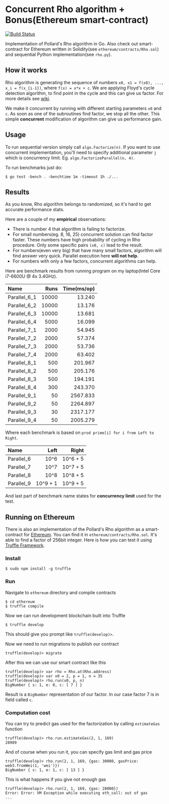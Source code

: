 # Concurrent Rho algorithm + Bonus(Ethereum smart-contract)

[![Build Status](https://travis-ci.org/lionell/pollard.svg?branch=master)](https://travis-ci.org/lionell/pollard)

Implementation of Pollard's Rho algorithm in Go. Also check out smart-contract for Ethereum
written in Solidity(see `ethereum/contracts/Rho.sol`) and sequential Python implementation(see `rho.py`).

## How it works

Rho algorithm is generating the sequence of numbers `x0, x1 = f(x0), ..., x_i = f(x_{i-1})`,
where `f(x) = x*x + c`.
We are applying Floyd's cycle detection algorithm, to find point in the cycle and this can give 
us factor. For more details see [wiki][pollard-rho-wiki].

We make it concurrent by running with different starting parameters `x0` and `c`. As soon as one of the
subroutines find factor, we stop all the other. This simple **concurrent** modification of algorithm can
give us performance gain.

## Usage

To run sequential version simply call `algo.Factorize(n)`. If you want to use concurrent implementation,
you'll need to specify additional parameter `j` which is concurrency limit. Eg. `algo.FactorizeParallel(n, 4)`.

To run benchmarks just do:
```(shell)
$ go test -bench . -benchtime 1m -timeout 1h ./...
```

## Results

As you know, Rho algorithm belongs to randomized, so it's hard to get accurate performance stats.

Here are a couple of my **empirical** observations:

* There is number 4 that algorithm is failing to factorize.
* For small numbers(eg. 8, 16, 25) concurrent solution can find factor faster.
  These numbers have high probability of cycling in Rho procedure. Only some specific pairs `(x0, c)`
  lead to the result.
* For numbers(even very big) that have many small factors, algorithm will find answer very quick.
  Parallel execution here **will not help**.
* For numbers with only a few factors, concurrent algorithms can help.


Here are benchmark results from running program on my laptop(Intel Core i7-6600U @ 4x 3.4GHz).

| Name               |       Runs | Time(ms/op) |
|:-------------------|-----------:|------------:|
| Parallel\_6\_1     |      10000 |      13.240 |
| Parallel\_6\_2     |      10000 |      13.176 |
| Parallel\_6\_3     |      10000 |      13.681 |
| Parallel\_6\_4     |       5000 |      16.099 |
| Parallel\_7\_1     |       2000 |      54.945 |
| Parallel\_7\_2     |       2000 |      57.374 |
| Parallel\_7\_3     |       2000 |      53.736 |
| Parallel\_7\_4     |       2000 |      63.402 |
| Parallel\_8\_1     |        500 |     201.967 |
| Parallel\_8\_2     |        500 |     205.176 |
| Parallel\_8\_3     |        500 |     194.191 |
| Parallel\_8\_4     |        300 |     243.370 |
| Parallel\_9\_1     |         50 |    2567.833 |
| Parallel\_9\_2     |         50 |    2264.897 |
| Parallel\_9\_3     |         30 |    2317.177 |
| Parallel\_9\_4     |         50 |    2005.279 |

Where each benchmark is based on `prod prime[i] for i from Left to Right`.

| Name            |       Left |      Right |
|:----------------|-----------:|-----------:|
| Parallel\_6     |       10^6 |   10^6 + 5 |
| Parallel\_7     |       10^7 |   10^7 + 5 |
| Parallel\_8     |       10^8 |   10^8 + 5 |
| Parallel\_9     |   10^9 + 1 |   10^9 + 5 |

And last part of benchmark name states for **concurrency limit** used for the test.

## Running on Ethereum

There is also an implementation of the Pollard's Rho algorithm as a smart-contract for [Ethereum][ethereum].
You can find it in `ethereum/contracts/Rho.sol`. It's able to find a factor of 256bit integer.
Here is how you can test it using [Truffle Framework][truffle].

### Install

```shell
$ sudo npm install -g truffle
```

### Run

Navigate to `ethereum` directory and compile contracts

```shell
$ cd ethereum
$ truffle compile
```

Now we can run development blockchain built into Truffle

```shell
$ truffle develop
```

This should give you prompt like `truffle(develop)>`.

Now we need to run migrations to publish our contract

```
truffle(develop)> migrate
```

After this we can use our smart contract like this

```
truffle(develop)> var rho = Rho.at(Rho.address)
truffle(develop)> var x0 = 2, p = 1, n = 35
truffle(develop)> rho.run(x0, p, n)
BigNumber { s: 1, e: 0, c: [ 7 ] }
```

Result is a `BigNumber` representation of our factor. In our case factor 7 is in field called `c`.

### Computation cost

You can try to predict gas used for the factorization by calling `estimateGas` function

```
truffle(develop)> rho.run.estimateGas(2, 1, 169)
28989
```

And of course when you run it, you can specify gas limit and gas price

```
truffle(develop)> rho.run(2, 1, 169, {gas: 30000, gasPrice: web3.fromWei(1, 'wei')})
BigNumber { s: 1, e: 1, c: [ 13 ] }
```

This is what happens if you give not enough gas

```
truffle(develop)> rho.run(2, 1, 169, {gas: 28000})
Error: Error: VM Exception while executing eth_call: out of gas
...
```

[pollard-rho-wiki]: https://en.wikipedia.org/wiki/Pollard%27s_rho_algorithm
[ethereum]: https://www.ethereum.org
[testrpc]: https://www.npmjs.com/package/ethereumjs-testrpc
[truffle]: http://truffleframework.com
